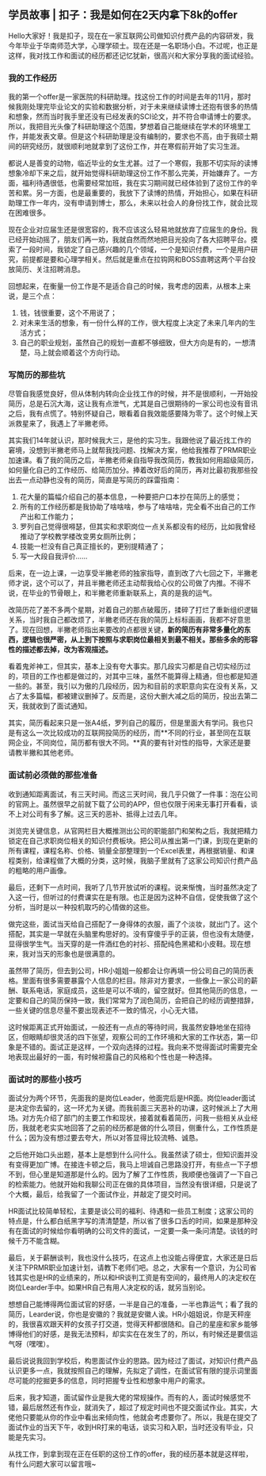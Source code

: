 ## 学员故事 | 扣子：我是如何在2天内拿下8k的offer

Hello大家好！我是扣子，现在在一家互联网公司做知识付费产品的内容研发，我今年毕业于华南师范大学，心理学硕士。现在还是一名职场小白。不过呢，也正是这样，我对找工作和面试的经历都还记忆犹新，很高兴和大家分享我的面试经验。



 ### 我的工作经历

我的第一个offer是一家医院的科研助理。找这份工作的时间是去年的11月，那时候我刚处理完毕业论文的实验和数据分析，对于未来继续读博士还抱有很多的热情和想象，然而当时我手里还没有已经发表的SCI论文，并不符合申请博士的要求。所以，我把目光头像了科研助理这个范围，梦想着自己能继续在学术的环境里工作，并能发表文章。但是这个科研助理是没有编制的，要求也不高，由于我硕士期间的研究经历，就很顺利地就拿到了这份工作，并在寒假前开始了实习生涯。

都说人是善变的动物，临近毕业的女生尤甚。过了一个寒假，我那不切实际的读博想象冷却下来之后，就开始觉得科研助理这份工作不那么完美，开始嫌弃了。一方面，福利待遇很低，也需要经常加班，我在实习期间就已经体验到了这份工作的辛苦和累。另一方面，也是最重要的，我放下了读博的热情，开始担心，如果在科研助理工作一年内，没有申请到博士，那么，未来以社会人的身份找工作，就会比现在困难很多。

现在企业对应届生还是很宽容的，我不应该这么轻易地就放弃了应届生的身份。我已经开始动摇了，朋友们再一劝，我就自然而然地把目光投向了各大招聘平台。摸索了一段时间，我锁定了自己感兴趣的几个领域，一个是知识付费，一个是用户研究，前提都是要和心理学相关。然后就是重点在拉钩网和BOSS直聘这两个平台投放简历、关注招聘消息。

回想起来，在衡量一份工作是不是适合自己的时候，我考虑的因素，从根本上来说，是三个点：

1. 钱，钱很重要，这个不用说了；
2. 对未来生活的想象，有一份什么样的工作，很大程度上决定了未来几年内的生活方式；
3. 自己的职业规划，虽然自己的规划一直都不够细致，但大方向是有的，一想清楚，马上就会顺着这个方向行动。

 

 ### 写简历的那些坑

尽管自我感觉良好，但从体制内转向企业找工作的时候，并不是很顺利，一开始投简历，总是石沉大海，这让我有点泄气，尤其是自己很期待的一家公司也没有音讯之后，我有点慌了。特别怀疑自己，眼看着自我效能感要降为零了。这个时候上天派救星来了，我遇上了半撇老师。

其实我们14年就认识，那时候我大三，是他的实习生。我跟他说了最近找工作的窘境，没想到半撇老师马上就帮我找问题、找解决方案，他给我推荐了PRMR职业加速课。看了我的简历之后，半撇老师亲自指导我改简历，教我如何用超级简历，如何量化自己的工作经历、给简历加分。捧着改好后的简历，再对比最初我那些投出去一点动静也没有的简历，简直是写简历的踩雷指南：

1. 花大量的篇幅介绍自己的基本信息，一种要把户口本抄在简历上的感觉；
2. 所有的工作经历都是我协助了啥啥啥，参与了啥啥啥，完全看不出自己的工作产出和工作能力；
3.  罗列自己觉得很嘚瑟，但其实和求职岗位一点关系都没有的经历，比如我曾经推动了学校教学楼改变男女厕所比例；
4. 技能一栏没有自己真正擅长的，更别提精通了；
5. 写一大段自我评价……

后来，在一边上课，一边享受半撇老师的独家指导，直到改了六七回之下，半撇老师才说，这个可以了，并且半撇老师还主动帮我给心仪的公司做了内推。不得不说，在毕业的节骨眼上，和半撇老师重新联系上，真的是我的运气。

改简历花了差不多两个星期，对着自己的那点破履历，揉碎了打烂了重新组织逻辑关系，当时我自己都改烦了，半撇老师还在我的简历上标标画画，我都不好意思了。现在回想，半撇老师指出来要改的点都很关键，**新的简历有非常多量化的东西，逻辑也很严密，从上到下按照与求职岗位最相关到最不相关。那些多余的形容性的描述都去掉，改为客观描述。**

看着鬼斧神工，但其实，基本上没有夸大事实。那几段实习都是自己切实经历过的，项目的工作也都是做过的，对其中三味，虽然不能算得上精通，但也都是知道一些的。甚至，我引以为傲的几段经历，因为和目前的求职意向实在没有关系，又占了太多篇幅，都被建议删掉了。反而是，这份大删大减之后的简历，投出去第二天，我就收到了面试通知。

其实，简历看起来只是一张A4纸，罗列自己的履历，但是里面大有学问。我也只是有这么一次比较成功的互联网投简历的经历，而**不同的行业，甚至同在互联网企业，不同岗位，简历都有很大不同。**真的要有针对性的指导，大家还是要请教半撇和其他老师。

 

 ### 面试前必须做的那些准备

收到通知距离面试，有三天时间。而这三天时间，我几乎只做了一件事：泡在公司的官网上。虽然很早之前就下载了公司的APP，但也仅限于闲来无事打开看看，谈不上对公司有多了解。这三天的恶补、抵得上过去几年。

浏览完关键信息，从官网栏目大概推测出公司的职能部门和架构之后，我就把精力锁定在自己求职岗位相关的知识付费板块。把公司从推出第一门课，到现在更新的所有课程，课程名称、价格、销量全部整理到一个Excel表里，再根据销量、和课程类别，给课程做了大概的分类，这时候，我脑子里就有了这家公司知识付费产品的粗略的用户画像。

最后，还剩下一点时间，我听了几节开放试听的课程。说来惭愧，当时虽然决定了入这一行，但听过的付费课实在是有限。也正是因为这种不自信，促使我做了这个分析，当时是以一种投机取巧的心情做的这些。

做完这些，面试当天给自己搭配了一身得体的衣服，画了个淡妆，就出门了。这个搭配，其实是一早就在头脑里构思好的。没有穿傻乎乎的正装，但也没有太随便，显得很学生气。当天穿的是一件酒红色的衬衫、搭配纯色黑裙和小皮鞋。现在想来，我对当天的形象也是很满意的。 

虽然带了简历，但去到公司，HR小姐姐一般都会让你再填一份公司自己的简历表格。里面有很多需要暴露个人信息的栏目。除非对方要求，一些像上一家公司的薪酬、联系电话，家庭成员，这些是可以不填的，留空就好。但其他简历的信息，一定要和自己的简历保持一致，我们常常为了润色简历，会把自己的经历调整措辞，一些关键的信息尽量不要出现表述不一致的情况，小心无大错。

这时候距离正式开始面试，一般还有一点点的等待时间，我虽然安静地坐在招待区，但眼睛却很灵活的四下张望，观察公司的工作环境和大家的工作状态，第一印象是不错的。面试正是这样，一个双向选择的过程。我向来不觉得面试时需要完全地表现出最好的一面，有时候袒露自己的风格和个性也是一种选择。

 

###  面试时的那些小技巧

面试分为两个环节，先面我的是岗位Leader，他面完后是HR面。岗位leader面试是决定你去留的，这一环尤为关键。而我前面三天恶补的功课，这时候派上了大用场。对方先介绍了部门的主要工作和现状，接着就看着简历，问我一些相关从业经历，我就老老实实地回答了之前的经历都是做的什么项目，侧重什么，工作性质是什么；因为没有想过要去夸大，所以对答显得比较流畅、诚恳。

之后他开始口头出题，基本上是想到什么问什么。我虽然读了硕士，但知识面并没有变得更加广博。在接连卡顿之后，我马上坦诚自己思路没打开，有些点一下子想不到，但心里是知道那是什么的。因为了解了工作性质，我顺便也强调了一下自己的检索能力。他就开始和我聊公司正在做的具体项目，当然没有很详细，只是说了个大概，最后，给我留了一个面试作业，并敲定了提交时间。

HR面试比较简单轻松，主要是谈公司的福利、待遇和一些员工制度；这家公司的特点是，什么都白纸黑字写的清清楚楚，所以省了很多口舌的时间，如果是那种没有在面试的时候给你看明确的公司文件的面试，一定要一条一条问清楚。谈钱的时候千万不能含糊。

 最后，关于薪酬谈判，我也没什么技巧，在这点上也没能占得便宜，大家还是日后关注下PRMR职业加速计划，请教下老师们吧。总之，大家有一个意识，为公司省钱其实也是HR的业绩来的，所以和HR谈判工资是有空间的，最终用人的决定权在岗位Learder手中。如果HR自己有用人决定权的话，就另当别论。

想想自己能博得两位面试官的好感，一半是自己的准备，一半也靠运气；看了我的简历，Learder说，你也是安徽的？我就是安徽人诶。HR小姐姐说，你是天秤座的，我很喜欢跟天秤的女孩子打交道，觉得天秤都很随和。自己的星座和家乡能够博得他们的好感，是我无法预料，却实实在在发生了的，所以，有时候还是要信运气呀（嘿嘿）。

最后说说我回到学校后，构思面试作业的思路。因为经过了面试，对知识付费产品认识更多一点，我就按照自己的理解，先拟定了调性，在面试官有限的提示词里面尽可能的挖掘更多的信息，同时把握专业性和想象中用户的需求。

后来，我才知道，面试留作业是我大佬的常规操作。而有的人，面试时候感觉不错，最后居然还有作业，就消失了，超过了规定时间也不提交面试作业。其实，大佬他只要能从你的作业中看出来倾向性，他就会考虑要你了。所以，我是在提交了面试作业的当天下午，收到HR打来的电话，谈实习和入职，当时还没有毕业，只能是先实习。 

从找工作，到拿到现在正在任职的这份工作的offer，我的经历基本就是这样啦，有什么问题大家可以留言哦~